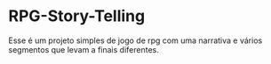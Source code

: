 # RPG-Story-Telling
 
 Esse é um projeto simples de jogo de rpg com uma narrativa e vários segmentos que levam a finais diferentes.
